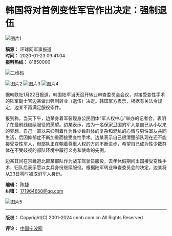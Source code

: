 # 韩国将对首例变性军官作出决定：强制退伍

![图片1](http://news.cnnb.com.cn/packages/2015/images/1_2.jpg)

**稿源：** 环球网军事报道  
**时间：** 2020-01-23 09:41:04  
**报料热线：** 81850000  

![二维码](http://news.cnnb.com.cn/packages/2015/images/erweima.png)

![图片2](http://news.cnnb.com.cn/packages/2015/images/1_14.jpg) ![图片3](http://news.cnnb.com.cn/packages/2015/images/1_15.jpg) ![图片4](http://news.cnnb.com.cn/packages/2015/images/1_16.png)

据韩联社1月22日报道，韩国陆军当天召开转业审查委员会会议，对接受变性手术的陆军副士官边某做出强制转业（退伍）决定。韩国军方表示，根据有关法令规定，边某不再满足服役条件。

报到称，当天下午，边某身着军装现身公民团体“军人权中心”举办的记者会，表明了在最前线继续服役的愿望。边某表示，成为一名保家卫国的军人是自己从小以来的梦想，自己一直以来抑制着作为性少数群体的复杂和混乱的心情与男性室友共同生活，后因抑郁症不断加重而接受变性手术。边某表示自己很清楚部队现在还不能接受变性军人，但部队正在朝着尊重人权的方向不断进步，希望自己成为性少数群体在不受歧视的部队环境中履行义务和使命的先例。

边某其间在京畿道北部某部队作为战车驾驶员服役，去年休假期间出国接受变性手术，归队后表示愿以女兵身份继续服役。根据陆军转业审查委员会的决定，边某将从23日零时被取消军人身份。

**编辑：** 陈捷  
**纠错：** [171964650@qq.com](mailto:171964650@qq.com)

![图片5](http://www.cnnb.com.cn/pic/0/04/21/41/4214177_806742.jpg)

---

**版权：** Copyright(C) 2001-2024 cnnb.com.cn All Rights Reserved

**评论：** [中国宁波网](http://www.cnnb.com.cn/)